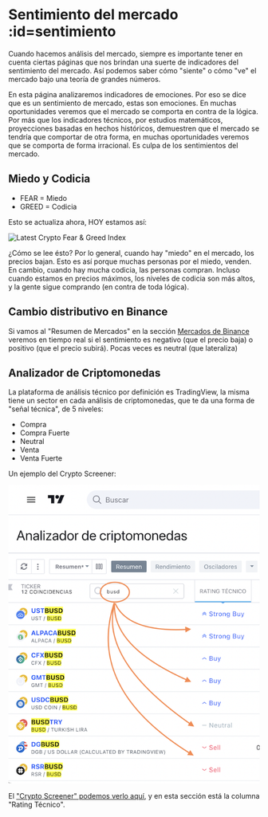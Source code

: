 # Sentimiento del mercado :id=sentimiento

Cuando hacemos análisis del mercado, siempre es importante tener en cuenta ciertas páginas que nos brindan una suerte de indicadores del sentimiento del mercado. Así podemos saber cómo "siente" o cómo "ve" el mercado bajo una teoría de grandes números.

En esta página analizaremos indicadores de emociones. Por eso se dice que es un sentimiento de mercado, estas son emociones. En muchas oportunidades veremos que el mercado se comporta en contra de la lógica. Por más que los indicadores técnicos, por estudios matemáticos, proyecciones basadas en hechos históricos, demuestren que el mercado se tendría que comportar de otra forma, en muchas oportunidades veremos que se comporta de forma irracional. Es culpa de los sentimientos del mercado.

## Miedo y Codicia

- FEAR = Miedo
- GREED = Codicia

Esto se actualiza ahora, HOY estamos así:

<img src="https://alternative.me/crypto/fear-and-greed-index.png" width="500" height="500" alt="Latest Crypto Fear & Greed Index" title="Indicador de miedo o codicia" />

¿Cómo se lee ésto? Por lo general, cuando hay "miedo" en el mercado, los precios bajan. Esto es así porque muchas personas por el miedo, venden. En cambio, cuando hay mucha codicia, las personas compran. Incluso cuando estamos en precios máximos, los niveles de codicia son más altos, y la gente sigue comprando (en contra de toda lógica). 

## Cambio distributivo en Binance

Si vamos al "Resumen de Mercados" en la sección [Mercados de Binance](https://www.binance.com/es/markets) veremos en tiempo real si el sentimiento es negativo (que el precio baja) o positivo (que el precio subirá). Pocas veces es neutral (que lateraliza)

## Analizador de Criptomonedas

La plataforma de análisis técnico por definición es TradingView, la misma tiene un sector en cada análisis de criptomonedas, que te da una forma de "señal técnica", de 5 niveles:

- Compra
- Compra Fuerte
- Neutral
- Venta
- Venta Fuerte

Un ejemplo del Crypto Screener:

![Indicador Compra o venta](assets/img/indicador-compra-venta.png)

El ["Crypto Screener" podemos verlo aquí](https://es.tradingview.com/crypto-screener/?share_your_love=waldd0), y en esta sección está la columna "Rating Técnico".
